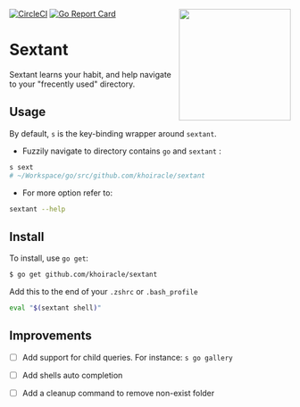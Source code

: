 [![CircleCI](https://circleci.com/gh/khoiracle/sextant.svg?style=shield)](https://circleci.com/gh/khoiracle/sextant) [![Go Report Card](https://goreportcard.com/badge/github.com/khoiracle/sextant)](https://goreportcard.com/report/github.com/khoiracle/sextant)
<img width="200" align="right" src="https://github.com/khoiracle/sextant/blob/master/logo.svg">
# Sextant 
Sextant learns your habit, and help navigate to your "frecently used" directory.

## Usage
By default, `s` is the key-binding wrapper around `sextant`. 

- Fuzzily navigate to directory contains `go` and `sextant` :

```bash
s sext
# ~/Workspace/go/src/github.com/khoiracle/sextant
```

- For more option refer to:

```bash
sextant --help
```

## Install

To install, use `go get`:

```bash
$ go get github.com/khoiracle/sextant
```

Add this to the end of your `.zshrc` or `.bash_profile` 

```bash
eval "$(sextant shell)"
```

## Improvements

- [ ] Add support for child queries. For instance: `s go gallery` 
- [ ] Add shells auto completion
- [ ] Add a cleanup command to remove non-exist folder

